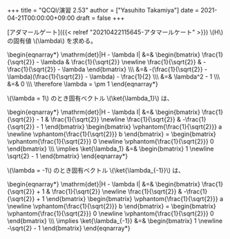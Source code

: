 +++
title = "QCQI/演習 2.53"
author = ["Yasuhito Takamiya"]
date = 2021-04-21T00:00:00+09:00
draft = false
+++

[アダマールゲート]({{< relref "20210422115645-アタマールケート" >}}) \\(H\\) の固有値 \\(\lambda\\) を求める。

\begin{eqnarray\*}
  \mathrm{det}|H - \lambda I| &=&
  \begin{bmatrix}
    \frac{1}{\sqrt{2}} - \lambda & \frac{1}{\sqrt{2}} \newline
    \frac{1}{\sqrt{2}} & -\frac{1}{\sqrt{2}} - \lambda
  \end{bmatrix} \\\\\\
  &=& -(\frac{1}{\sqrt{2}} - \lambda)(\frac{1}{\sqrt{2}} - \lambda) - \frac{1}{2} \\\\\\
  &=& \lambda^2 - 1 \\\\\\
  &=& 0 \\\\\\
  \therefore \lambda = \pm 1
\end{eqnarray\*}

\\(\lambda = 1\\) のとき固有ベクトル \\(\ket{\lambda\_1}\\) は、

\begin{eqnarray\*}
  \mathrm{det}|H - \lambda I| &=&
  \begin{bmatrix}
    \frac{1}{\sqrt{2}} - 1 & \frac{1}{\sqrt{2}} \newline
    \frac{1}{\sqrt{2}} & -\frac{1}{\sqrt{2}} - 1
  \end{bmatrix}
  \begin{bmatrix}
    \vphantom{\frac{1}{\sqrt{2}}} a \newline
    \vphantom{\frac{1}{\sqrt{2}}} b
  \end{bmatrix} =
  \begin{bmatrix}
    \vphantom{\frac{1}{\sqrt{2}}} 0 \newline
    \vphantom{\frac{1}{\sqrt{2}}} 0
  \end{bmatrix} \\\\\\
  \implies \ket{\lambda\_1} &=&
  \begin{bmatrix}
    1 \newline
    \sqrt{2} - 1
  \end{bmatrix}
\end{eqnarray\*}

\\(\lambda = -1\\) のとき固有ベクトル \\(\ket{\lambda\_{-1}}\\) は、

\begin{eqnarray\*}
  \mathrm{det}|H - \lambda I| &=&
  \begin{bmatrix}
    \frac{1}{\sqrt{2}} + 1 & \frac{1}{\sqrt{2}} \newline
    \frac{1}{\sqrt{2}} & -\frac{1}{\sqrt{2}} + 1
  \end{bmatrix}
  \begin{bmatrix}
    \vphantom{\frac{1}{\sqrt{2}}} a \newline
    \vphantom{\frac{1}{\sqrt{2}}} b
  \end{bmatrix} =
  \begin{bmatrix}
    \vphantom{\frac{1}{\sqrt{2}}} 0 \newline
    \vphantom{\frac{1}{\sqrt{2}}} 0
  \end{bmatrix} \\\\\\
  \implies \ket{\lambda\_{-1}} &=&
  \begin{bmatrix}
    1 \newline
    -\sqrt{2} - 1
  \end{bmatrix}
\end{eqnarray\*}
